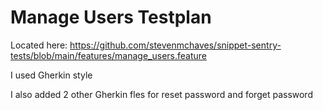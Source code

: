 # Manage Users Testplan
Located here: https://github.com/stevenmchaves/snippet-sentry-tests/blob/main/features/manage_users.feature

I used Gherkin style

I also added 2 other Gherkin fles for reset password and forget password


